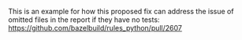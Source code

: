 This is an example for how this proposed fix can address the issue of omitted
files in the report if they have no tests:
https://github.com/bazelbuild/rules_python/pull/2607
